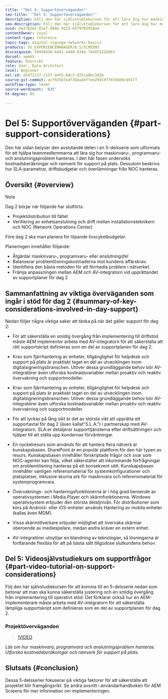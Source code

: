 ```yaml
---
title: '"Del 5: Supportöverväganden"'
seo-title: '"Del 5: Supportöverväganden"'
description: Följ den här självstudiekursen för att lära dig hur maskinvaru-, programvaru- och anslutningsproblem hanteras. Utforska kostnadsberäkningar och ramverk för support på plats. Lär dig också hur parametrar för serviceavtal, driftsbudgetar och överlämnande av information från NOC hanteras.
seo-description: Följ den här självstudiekursen för att lära dig hur maskinvaru-, programvaru- och anslutningsproblem hanteras. Utforska kostnadsberäkningar och ramverk för support på plats. Lär dig också hur parametrar för serviceavtal, driftsbudgetar och överlämnande av information från NOC hanteras.
uuid: da2f82e2-81e7-490e-9123-6479f05918a4
contentOwner: jsyal
content-type: reference
topic-tags: digital-signage-networks-basics
products: SG_EXPERIENCEMANAGER/6.5/SCREENS
discoiquuid: 59430d38-b441-4488-934e-74a55122b063
docset: aem65
feature: Översikt
role: User, Data Architect
level: Beginner
exl-id: d1472137-c15f-44fb-89c3-d251a06c392b
source-git-commit: acf925b7e4f3bba44ffee26919f7078dd9c491ff
workflow-type: tm+mt
source-wordcount: '635'
ht-degree: 0%

---
```


# Del 5: Supportöverväganden {#part-support-considerations}

Den här sidan belyser den avslutande delen i en 5-delsserie som utformats för att hjälpa teammedlemmarna att lära sig hur maskinvaru-, programvaru- och anslutningsproblem hanteras. I den här fasen undersöks kostnadsberäkningar och ramverk för support på plats. Dessutom beskrivs hur SLA-parametrar, driftsbudgetar och överlämningar från NOC hanteras.

## Översikt {#overview}

>[!NOTE]
>
>Dag 2 börjar när följande har slutförts:
>
>* Projektdistribution till fältet
>* Verifiering av enhetsanslutning och drift mellan installationsteknikern och NOC (Network Operations Center)

>
>
Före dag 2 ska man planera för löpande livscykelbudgetar.

Planeringen innehåller följande:

* Åtgärdar maskinvaru-, programvaru- eller anslutningsfel
* Balanserar problemlösningskostnaderna mot kundens affärskrav.
* Identifiera den bästa metoden för att förmedla problem i nätverket.
* Främja anpassningen mellan AEM och AV-integratorn vid upprättandet av supportplaner för dag 2

## Sammanfattning av viktiga överväganden som ingår i stöd för dag 2 {#summary-of-key-considerations-involved-in-day-support}

Nedan följer några viktiga saker att tänka på när det gäller support för dag 2:

* För att säkerställa en smidig övergång från implementering till driftstöd måste AEM implementor arbeta med AV-integratorn för att säkerställa att rätt supportskript definieras som en del av supportplanen för dag 2.
* Krav som fjärrhantering av enheter, tillgänglighet för helpdesk och support på plats är praktiskt taget en del av utvecklingen inom digitalsigneringsbranschen. Utöver dessa grundläggande behov bör AV-integratörer även utforska kostnadsvariabler mellan proaktiv och reaktiv övervakning och supportmodeller.

* Krav som fjärrhantering av enheter, tillgänglighet för helpdesk och support på plats är praktiskt taget en del av utvecklingen inom digitalsigneringsbranschen. Utöver dessa grundläggande behov bör AV-integratörer även utforska kostnadsvariabler mellan proaktiv och reaktiv övervakning och supportmodeller.
* För att lyckas på lång sikt är det av största vikt att upprätta ett supportavtal för dag 2 (även kallat&quot;S.L.A.&quot;) i partnerskap med AV-integratorn. SLA:er detaljerar supporttjänsterna efter driftsättningen och hjälper till att ställa upp kundernas förväntningar.
* En nyckelresurs som används för att hantera flera nätverk är kunskapsbasen. SharePoint är en populär plattform för den här typen av resurs. Kunskapsbasen innehåller förskriptade frågor och svar som NOC-agenter kan följa, vilket säkerställer att inkommande förfrågningar om problemlösning hanteras på ett konsekvent sätt. Kunskapsbasen innehåller vanligen referensmaterial för systemkonfigurationer och platsplatser, inklusive skurna ark för maskinvara och referensmaterial för systemprogramvara.
* Övervaknings- och hanteringsfunktionerna är i hög grad beroende av operativsystemen i Media Player och skärmfunktionerna. Windows operativsystem erbjuder den största detaljnivån. För distributioner som körs på Android- eller iOS-enheter används Hantering av mobila enheter (kallas även MDM).
* Vissa skärmtillverkare erbjuder möjlighet att övervaka skärmar oberoende av mediespelare, medan andra kräver en extern enhet.
* AV-integratörer utnyttjar en blandning av teknologier, så lösningarna är fortfarande flexibla för att på bästa sätt tillgodose slutkundens behov.

## Del 5: Videosjälvstudiekurs om supportfrågor {#part-video-tutorial-on-support-considerations}

Följ den här självstudiekursen för att komma till en 5-delsserie nedan som betonar att man ska kunna säkerställa justering och en smidig övergång från implementering till operativt stöd. Det förklarar också hur en AEM-implementerare måste arbeta med AV-integratorn för att säkerställa lämpliga supportskript som definieras som en del av supportplanen för dag 2.

### Projektöverväganden

>[!VIDEO](https://video.tv.adobe.com/v/28383)

*Läs om hur maskinvara, programvara och anslutningsproblem hanteras. Utforska kostnadsberäkningar och ramverk för support på plats.*

## Slutsats {#conclusion}

Dessa 5-delsserier fokuserar på viktiga faktorer för att säkerställa att projektet blir framgångsrikt. Se andra avsnitt i användarhandboken för AEM Screens för mer information om implementeringen.
